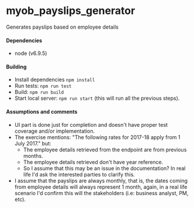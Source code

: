 # myob_payslips_generator
Generates payslips based on employee details

#### Dependencies
- node (v6.9.5)

#### Building
- Install dependencies ``npm install``
- Run tests: ``npm run test``
- Build: ``npm run build``
- Start local server: ``npm run start`` (this will run all the previous steps).

#### Assumptions and comments
- UI part is done just for completion and doesn't have proper test coverage and/or implementation.
- The exercise mentions: "The following rates for 2017-18 apply from 1 July 2017." but:
  - The employee details retrieved from the endpoint are from previous months.
  - The employee details retrieved don't have year reference.
  - So I assume that this may be an issue in the documentation? In real life I'd ask
  the interested parties to clarify this.
- I assume that the payslips are always monthly, that is, the dates coming from
employee details will always represent 1 month, again, in a real life scenario
I'd confirm this will the stakeholders (i.e: business analyst, PM, etc).
